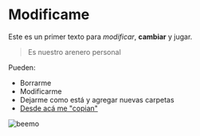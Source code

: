 # Modificame

Este es un primer texto para *modificar*, **cambiar** y jugar.

> Es nuestro arenero personal

Pueden:

- Borrarme
- Modificarme
- Dejarme como está y agregar nuevas carpetas
- [Desde acá me "copian"]()

![beemo](http://media.giphy.com/media/Uoyf084JYOblK/giphy.gif "Este texto aparece cuando el mouse está sobre la imagen")

